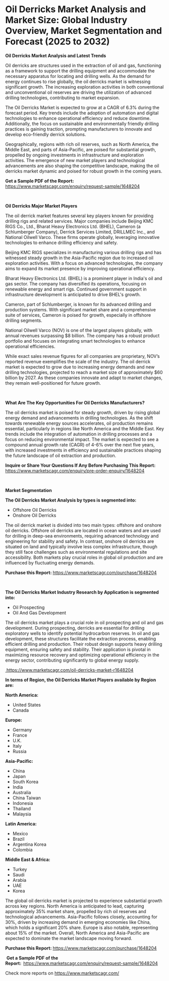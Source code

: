 <p><h1>Oil Derricks Market Analysis and Market Size: Global Industry Overview, Market Segmentation and Forecast (2025 to 2032)</h1></p><p><strong>Oil Derricks Market Analysis and Latest Trends</strong></p>
<p><p>Oil derricks are structures used in the extraction of oil and gas, functioning as a framework to support the drilling equipment and accommodate the necessary apparatus for locating and drilling wells. As the demand for energy continues to rise globally, the oil derricks market is witnessing significant growth. The increasing exploration activities in both conventional and unconventional oil reserves are driving the utilization of advanced drilling technologies, contributing to market expansion.</p><p>The Oil Derricks Market is expected to grow at a CAGR of 6.3% during the forecast period. Key trends include the adoption of automation and digital technologies to enhance operational efficiency and reduce downtime. Additionally, the focus on sustainable and environmentally friendly drilling practices is gaining traction, prompting manufacturers to innovate and develop eco-friendly derrick solutions.</p><p>Geographically, regions with rich oil reserves, such as North America, the Middle East, and parts of Asia-Pacific, are poised for substantial growth, propelled by ongoing investments in infrastructure and exploration activities. The emergence of new market players and technological advancements are also shaping the competitive landscape, making the oil derricks market dynamic and poised for robust growth in the coming years.</p></p>
<p><strong>Get a Sample PDF of the Report:&nbsp;</strong> <a href="https://www.marketscagr.com/enquiry/request-sample/1648204?utm_campaign=1166&utm_medium=2&utm_source=Github&utm_content=ia&utm_term=11042025&utm_id=oil-derricks">https://www.marketscagr.com/enquiry/request-sample/1648204</a></p>
<p>&nbsp;</p>
<p><strong>Oil Derricks Major Market Players</strong></p>
<p><p>The oil derrick market features several key players known for providing drilling rigs and related services. Major companies include Beijing KMC RIGS Co., Ltd., Bharat Heavy Electronics Ltd. (BHEL), Cameron (a Schlumberger Company), Derrick Services Limited, DRILLMEC Inc., and National Oilwell Varco. These firms operate globally, leveraging innovative technologies to enhance drilling efficiency and safety.</p><p>Beijing KMC RIGS specializes in manufacturing various drilling rigs and has witnessed steady growth in the Asia-Pacific region due to increased oil exploration activities. With a focus on advanced technologies, the company aims to expand its market presence by improving operational efficiency.</p><p>Bharat Heavy Electronics Ltd. (BHEL) is a prominent player in India's oil and gas sector. The company has diversified its operations, focusing on renewable energy and smart rigs. Continued government support in infrastructure development is anticipated to drive BHEL's growth.</p><p>Cameron, part of Schlumberger, is known for its advanced drilling and production systems. With significant market share and a comprehensive suite of services, Cameron is poised for growth, especially in offshore drilling segments.</p><p>National Oilwell Varco (NOV) is one of the largest players globally, with annual revenues surpassing $8 billion. The company has a robust product portfolio and focuses on integrating smart technologies to enhance operational efficiencies.</p><p>While exact sales revenue figures for all companies are proprietary, NOV’s reported revenue exemplifies the scale of the industry. The oil derrick market is expected to grow due to increasing energy demands and new drilling technologies, projected to reach a market size of approximately $60 billion by 2027. As these companies innovate and adapt to market changes, they remain well-positioned for future growth.</p></p>
<p>&nbsp;</p>
<p><strong>What Are The Key Opportunities For Oil Derricks Manufacturers?</strong></p>
<p><p>The oil derricks market is poised for steady growth, driven by rising global energy demand and advancements in drilling technologies. As the shift towards renewable energy sources accelerates, oil production remains essential, particularly in regions like North America and the Middle East. Key trends include the integration of automation in drilling processes and a focus on reducing environmental impact. The market is expected to see a compound annual growth rate (CAGR) of 4-6% over the next five years, with increased investments in efficiency and sustainable practices shaping the future landscape of oil extraction and production.</p></p>
<p><strong>Inquire or Share Your Questions If Any Before Purchasing This Report:</strong> <a href="https://www.marketscagr.com/enquiry/pre-order-enquiry/1648204?utm_campaign=1166&utm_medium=2&utm_source=Github&utm_content=ia&utm_term=11042025&utm_id=oil-derricks">https://www.marketscagr.com/enquiry/pre-order-enquiry/1648204</a></p>
<p>&nbsp;</p>
<p><strong>Market Segmentation</strong></p>
<p><strong>The Oil Derricks Market Analysis by types is segmented into:</strong></p>
<p><ul><li>Offshore Oil Derricks</li><li>Onshore Oil Derricks</li></ul></p>
<p><p>The oil derrick market is divided into two main types: offshore and onshore oil derricks. Offshore oil derricks are located in ocean waters and are used for drilling in deep-sea environments, requiring advanced technology and engineering for stability and safety. In contrast, onshore oil derricks are situated on land and typically involve less complex infrastructure, though they still face challenges such as environmental regulations and site accessibility. Both markets play crucial roles in global oil production and are influenced by fluctuating energy demands.</p></p>
<p><strong>Purchase this Report:&nbsp;</strong><a href="https://www.marketscagr.com/purchase/1648204?utm_campaign=1166&utm_medium=2&utm_source=Github&utm_content=ia&utm_term=11042025&utm_id=oil-derricks">https://www.marketscagr.com/purchase/1648204</a></p>
<p>&nbsp;</p>
<p><strong>The Oil Derricks Market Industry Research by Application is segmented into:</strong></p>
<p><ul><li>Oil Prospecting</li><li>Oil And Gas Development</li></ul></p>
<p><p>The oil derricks market plays a crucial role in oil prospecting and oil and gas development. During prospecting, derricks are essential for drilling exploratory wells to identify potential hydrocarbon reserves. In oil and gas development, these structures facilitate the extraction process, enabling efficient drilling and production. Their robust design supports heavy drilling equipment, ensuring safety and stability. Their application is pivotal in maximizing resource recovery and optimizing operational efficiency in the energy sector, contributing significantly to global energy supply.</p></p>
<p><a href="https://www.marketscagr.com/oil-derricks-market-r1648204?utm_campaign=1166&utm_medium=2&utm_source=Github&utm_content=ia&utm_term=11042025&utm_id=oil-derricks">&nbsp;https://www.marketscagr.com/oil-derricks-market-r1648204</a></p>
<p><strong>In terms of Region, the Oil Derricks Market Players available by Region are:</strong></p>
<p>
    <p> <strong> North America: </strong>
        <ul>
            <li>United States</li>
            <li>Canada</li>
        </ul>
        </p> 
    <p> <strong> Europe: </strong>
        <ul>
            <li>Germany</li>
            <li>France</li>
            <li>U.K.</li>
            <li>Italy</li>
            <li>Russia</li>
        </ul>
        </p> 
    <p> <strong> Asia-Pacific: </strong>
        <ul>
            <li>China</li>
            <li>Japan</li>
            <li>South Korea</li>
            <li>India</li>
            <li>Australia</li>
            <li>China Taiwan</li>
            <li>Indonesia</li>
            <li>Thailand</li>
            <li>Malaysia</li>
        </ul>
        </p> 
    <p> <strong> Latin America: </strong>
        <ul>
            <li>Mexico</li>
            <li>Brazil</li>
            <li>Argentina Korea</li>
            <li>Colombia</li>
        </ul>
        </p> 
    <p> <strong> Middle East & Africa: </strong>
        <ul>
            <li>Turkey</li>
            <li>Saudi</li>
            <li>Arabia</li>
            <li>UAE</li>
            <li>Korea</li>
        </ul>
    </p>
    </p>
<p><p>The global oil derricks market is projected to experience substantial growth across key regions. North America is anticipated to lead, capturing approximately 35% market share, propelled by rich oil reserves and technological advancements. Asia-Pacific follows closely, accounting for 30%, driven by increasing demand in emerging economies like China, which holds a significant 20% share. Europe is also notable, representing about 15% of the market. Overall, North America and Asia-Pacific are expected to dominate the market landscape moving forward.</p></p>
<p><strong>Purchase this Report: </strong><a href="https://www.marketscagr.com/purchase/1648204?utm_campaign=1166&utm_medium=2&utm_source=Github&utm_content=ia&utm_term=11042025&utm_id=oil-derricks">https://www.marketscagr.com/purchase/1648204</a></p>
<p>&nbsp;<strong>Get a Sample PDF of the Report:&nbsp;&nbsp;</strong><a href="https://www.marketscagr.com/enquiry/request-sample/1648204?utm_campaign=1166&utm_medium=2&utm_source=Github&utm_content=ia&utm_term=11042025&utm_id=oil-derricks">https://www.marketscagr.com/enquiry/request-sample/1648204</a></p>
<p><strong></strong></p>
<p>Check more reports on <a href="https://www.marketscagr.com/?utm_campaign=1166&utm_medium=2&utm_source=Github&utm_content=ia&utm_term=11042025&utm_id=oil-derricks">https://www.marketscagr.com/</a></p>